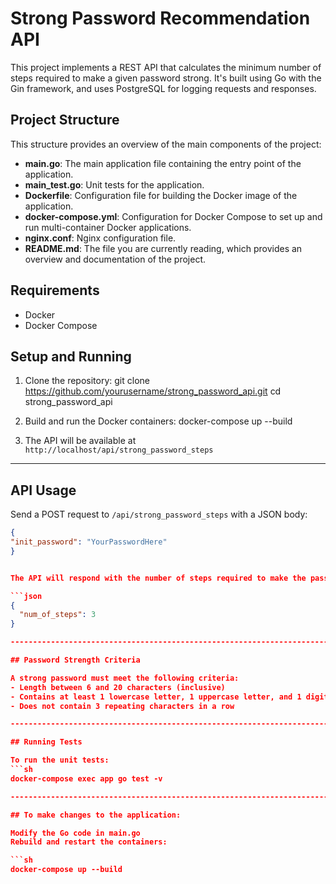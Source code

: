 # Strong Password Recommendation API

This project implements a REST API that calculates the minimum number of steps required to make a given password strong. It's built using Go with the Gin framework, and uses PostgreSQL for logging requests and responses.

## Project Structure


This structure provides an overview of the main components of the project:

- **main.go**: The main application file containing the entry point of the application.
- **main_test.go**: Unit tests for the application.
- **Dockerfile**: Configuration file for building the Docker image of the application.
- **docker-compose.yml**: Configuration for Docker Compose to set up and run multi-container Docker applications.
- **nginx.conf**: Nginx configuration file.
- **README.md**: The file you are currently reading, which provides an overview and documentation of the project.


## Requirements

- Docker
- Docker Compose

## Setup and Running

1. Clone the repository:
git clone https://github.com/yourusername/strong_password_api.git
cd strong_password_api

2. Build and run the Docker containers:
docker-compose up --build

3. The API will be available at `http://localhost/api/strong_password_steps`

---------------------------------------------------------------------------------------

## API Usage

Send a POST request to `/api/strong_password_steps` with a JSON body:

```json
{
"init_password": "YourPasswordHere"
}


The API will respond with the number of steps required to make the password strong:

```json
{
  "num_of_steps": 3
}

---------------------------------------------------------------------------------------

## Password Strength Criteria

A strong password must meet the following criteria:
- Length between 6 and 20 characters (inclusive)
- Contains at least 1 lowercase letter, 1 uppercase letter, and 1 digit
- Does not contain 3 repeating characters in a row

---------------------------------------------------------------------------------------

## Running Tests

To run the unit tests:
```sh
docker-compose exec app go test -v

---------------------------------------------------------------------------------------

## To make changes to the application:

Modify the Go code in main.go
Rebuild and restart the containers:

```sh
docker-compose up --build



